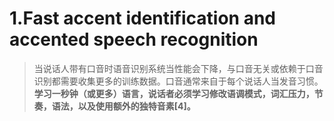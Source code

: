 # 1.Fast accent identification and accented speech recognition
> 当说话人带有口音时语音识别系统当性能会下降，与口音无关或依赖于口音识别都需要收集更多的训练数据。口音通常来自于每个说话人当发音习惯。**学习一秒钟（或更多）语言，说话者必须学习修改语调模式，词汇压力，节奏，语法，以及使用额外的独特音素[4]。**